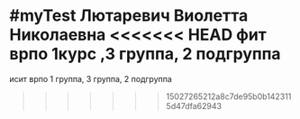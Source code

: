 #myTest
Лютаревич
Виолетта
Николаевна
<<<<<<< HEAD
фит
врпо
1курс ,3 группа, 2 подгруппа
=======
исит
врпо
1 группа, 3 группа, 2 подгруппа
>>>>>>> 15027265212a8c7de95b0b1423115d47dfa62943
